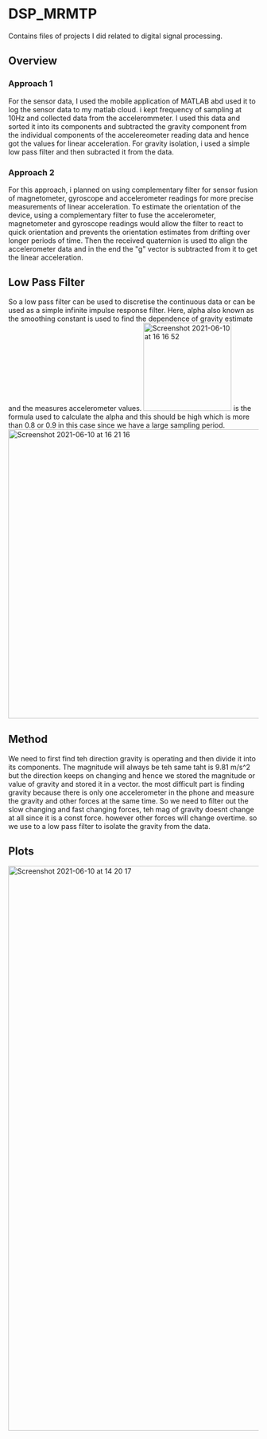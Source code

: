 # DSP_MRMTP
Contains files of projects I did related to digital signal processing.
## Overview

### Approach 1
For the sensor data, I used the mobile application of MATLAB abd used it to log the sensor data to my matlab cloud. i kept frequency of sampling at 10Hz and collected data from the accelerommeter. 
I used this data and sorted it into its components and subtracted the gravity component from the individual components of the accelereometer reading data and hence got the values for linear acceleration. For gravity isolation, i used a simple low pass filter and then subracted it from the data. 

### Approach 2
For this approach, i planned on using complementary filter for sensor fusion of magnetometer, gyroscope and accelerometer readings for more precise measurements of linear acceleration. To estimate the orientation of the device, using a complementary filter to fuse the accelerometer, magnetometer and gyroscope readings would allow the filter to react to quick orientation and prevents the orientation estimates from drifting over longer periods of time. Then the received quaternion is used tto align the accelerometer data and in the end the "g" vector is subtracted from it to get the linear acceleration.   

## Low Pass Filter 
So a low pass filter can be used to discretise the continuous data or can be used as a simple infinite impulse response filter. Here, alpha also known as the smoothing constant is used to find the dependence of gravity estimate and the measures accelerometer values. 
<img width="177" alt="Screenshot 2021-06-10 at 16 16 52" src="https://user-images.githubusercontent.com/67947994/121512506-68fe2500-ca07-11eb-9564-b481c90d87c2.png">
is the formula used to calculate the alpha and this should be high which is more than 0.8 or 0.9 in this case since we have a large sampling period.  
<img width="581" alt="Screenshot 2021-06-10 at 16 21 16" src="https://user-images.githubusercontent.com/67947994/121513025-022d3b80-ca08-11eb-8f12-aa24db52cffa.png">

## Method 
We need to first find teh direction gravity is operating and then divide it into its components. The magnitude will always be teh same taht is 9.81 m/s^2 but the direction keeps on changing and hence we stored the magnitude or value of gravity and stored it in a vector. the most difficult part is finding gravity because there is only one accelerometer in the phone and measure the gravity and other forces at the same time. So we need to filter out the slow changing and fast changing forces, teh mag of gravity doesnt change at all since it is a const force. however other forces will change overtime. so we use to a low pass filter to isolate the gravity from the data. 

## Plots 
<img width="1135" alt="Screenshot 2021-06-10 at 14 20 17" src="https://user-images.githubusercontent.com/67947994/121514227-67cdf780-ca09-11eb-9c79-ec5ae0dbc35d.png">


